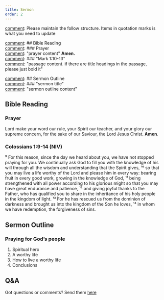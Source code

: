 ```yaml
---
title: Sermon 
order: 2
---
```


[comment]: Please maintain the follow structure. Items in quotation marks is what you need to update

[comment]: ## Bible Reading  
[comment]: ### Prayer  
[comment]: "prayer content"  **Amen.**  
[comment]:  ### "Mark 1:10-13"  
[comment]: "passage content. if there are title headings in the passage, please just bold it"  

[comment]: ## Sermon Outline  
[comment]: ### "sermon title"  
[comment]: "sermon outline content"  

[comment]: ------------------------------------------------------------------------------------

## Bible Reading

### Prayer
Lord make your word our rule, your Spirit our teacher, and your glory our supreme concern, for the sake of our Saviour, the Lord Jesus Christ. **Amen.**

### Colossians 1:9-14 (NIV) 
 
⁹ For this reason, since the day we heard about you, we have not stopped praying for you. We continually ask God to fill you with the knowledge of his will through all the wisdom and understanding that the Spirit gives, ¹⁰ so that you may live a life worthy of the Lord and please him in every way: bearing fruit in every good work, growing in the knowledge of God, ¹¹ being strengthened with all power according to his glorious might so that you may have great endurance and patience, ¹² and giving joyful thanks to the Father, who has qualified you to share in the inheritance of his holy people in the kingdom of light. ¹³ For he has rescued us from the dominion of darkness and brought us into the kingdom of the Son he loves, ¹⁴ in whom we have redemption, the forgiveness of sins.


## Sermon Outline
### Praying for God’s people
1. Spiritual hero 
2. A worthy life
3. How to live a worthy life
4. Conclusions 


## Q&A
Got questions or comments? Send them [here](https://tinyurl.com/SGHACQuestionsAnswers)

